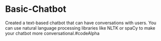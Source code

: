 # Basic-Chatbot
Created a text-based chatbot that can have conversations with users. You can use natural language processing libraries like NLTK or spaCy to make your chatbot more conversational.#codeAlpha 

